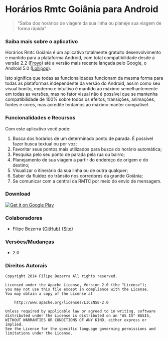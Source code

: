 Horários Rmtc Goiânia para Android
===================

> "Saiba dos horários de viagem da sua linha ou planeje sua viagem de forma rápida"

### Saiba mais sobre o aplicativo

Horários Rmtc Goiânia é um aplicativo totalmente gratuito desenvolvimento e mantido para a plataforma Android, 
com total compatibilidade desde à versão 2.2 ([Froyo]) até a versão mais recente lançada pelo Google, o Android 5.0 
([Lollipop]). 

Isto significa que todas as funcionalidades funcionam da mesma forma para todas as plataformas
independente da versão do Android, assim como seu visual bonito, moderno e intuitivo é mantido ao máximo
semelhantemente em todas as versões, mas no fator visual não é possível que se mantenha compatibilidade de 100%
sobre todos os efeitos, transições, animações, fontes e cores, mas acredite tentamos ao máximo manter compatível.

### Funcionalidades e Recursos
Com este aplicativo você pode:

1. Busca dos horários de um determinado ponto de parada. É possível fazer busca textual ou por voz;
2. Favoritar seus pontos mais utilizados para busca do horário automática;
3. Pesquisa pelo seu ponto de parada pela rua ou bairro;
4. Planejamento de sua viagem a partir do endereço de origem e do destino;
5. Visualizar o itinerário da sua linha ou de outra qualquer;
6. Saber da fluidez do trânsito nos corredores da grande Goiânia;
7. Se comunicar com a central da RMTC por meio do envio de mensagem.

### Download
<a href="https://play.google.com/store/apps/details?id=mx.x10.filipebezerra.horariosrmtcgoiania">
  <img alt="Get it on Google Play"
       src="https://developer.android.com/images/brand/pt-br_generic_rgb_wo_60.png" />
</a>

### Colaboradores

* Filipe Bezerra {[GitHub](https://github.com/filipebezerra/)} {[Site](http://filipebezerra.github.io/)}

### Versões/Mudanças
* 2.0

### Direitos Autorais
    Copyright 2014 Filipe Bezerra All rights reserved.

    Licensed under the Apache License, Version 2.0 (the "License");
    you may not use this file except in compliance with the License.
    You may obtain a copy of the License at

        http://www.apache.org/licenses/LICENSE-2.0

    Unless required by applicable law or agreed to in writing, software
    distributed under the License is distributed on an "AS IS" BASIS,
    WITHOUT WARRANTIES OR CONDITIONS OF ANY KIND, either express or implied.
    See the License for the specific language governing permissions and
    limitations under the License.

[froyo]:http://www.android.com/history/
[Lollipop]:http://www.android.com/versions/lollipop-5-0/
